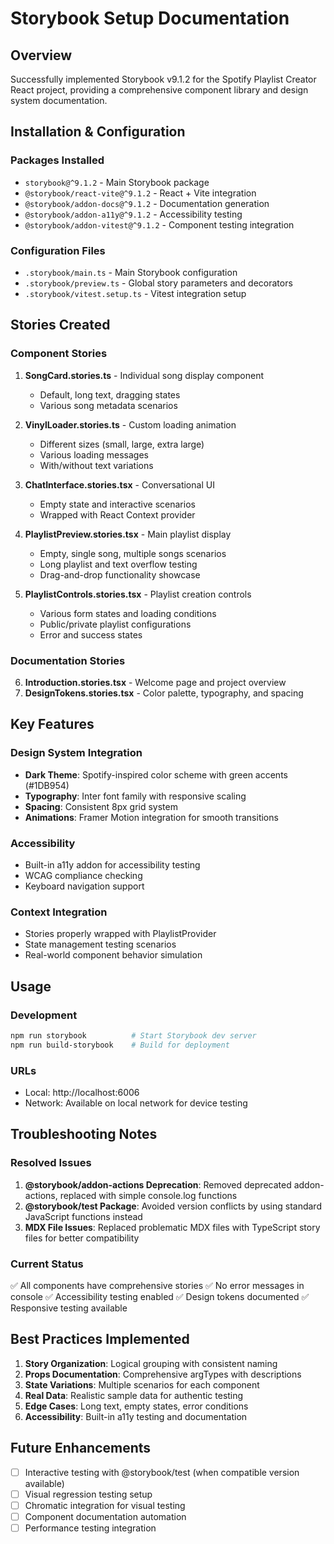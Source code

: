 # Storybook Setup Documentation

## Overview
Successfully implemented Storybook v9.1.2 for the Spotify Playlist Creator React project, providing a comprehensive component library and design system documentation.

## Installation & Configuration

### Packages Installed
- `storybook@^9.1.2` - Main Storybook package
- `@storybook/react-vite@^9.1.2` - React + Vite integration
- `@storybook/addon-docs@^9.1.2` - Documentation generation
- `@storybook/addon-a11y@^9.1.2` - Accessibility testing
- `@storybook/addon-vitest@^9.1.2` - Component testing integration

### Configuration Files
- `.storybook/main.ts` - Main Storybook configuration
- `.storybook/preview.ts` - Global story parameters and decorators
- `.storybook/vitest.setup.ts` - Vitest integration setup

## Stories Created

### Component Stories
1. **SongCard.stories.ts** - Individual song display component
   - Default, long text, dragging states
   - Various song metadata scenarios
   
2. **VinylLoader.stories.ts** - Custom loading animation
   - Different sizes (small, large, extra large)
   - Various loading messages
   - With/without text variations

3. **ChatInterface.stories.tsx** - Conversational UI
   - Empty state and interactive scenarios
   - Wrapped with React Context provider

4. **PlaylistPreview.stories.tsx** - Main playlist display
   - Empty, single song, multiple songs scenarios
   - Long playlist and text overflow testing
   - Drag-and-drop functionality showcase

5. **PlaylistControls.stories.tsx** - Playlist creation controls
   - Various form states and loading conditions
   - Public/private playlist configurations
   - Error and success states

### Documentation Stories
6. **Introduction.stories.tsx** - Welcome page and project overview
7. **DesignTokens.stories.tsx** - Color palette, typography, and spacing

## Key Features

### Design System Integration
- **Dark Theme**: Spotify-inspired color scheme with green accents (#1DB954)
- **Typography**: Inter font family with responsive scaling
- **Spacing**: Consistent 8px grid system
- **Animations**: Framer Motion integration for smooth transitions

### Accessibility
- Built-in a11y addon for accessibility testing
- WCAG compliance checking
- Keyboard navigation support

### Context Integration
- Stories properly wrapped with PlaylistProvider
- State management testing scenarios
- Real-world component behavior simulation

## Usage

### Development
```bash
npm run storybook          # Start Storybook dev server
npm run build-storybook    # Build for deployment
```

### URLs
- Local: http://localhost:6006
- Network: Available on local network for device testing

## Troubleshooting Notes

### Resolved Issues
1. **@storybook/addon-actions Deprecation**: Removed deprecated addon-actions, replaced with simple console.log functions
2. **@storybook/test Package**: Avoided version conflicts by using standard JavaScript functions instead
3. **MDX File Issues**: Replaced problematic MDX files with TypeScript story files for better compatibility

### Current Status
✅ All components have comprehensive stories
✅ No error messages in console
✅ Accessibility testing enabled
✅ Design tokens documented
✅ Responsive testing available

## Best Practices Implemented

1. **Story Organization**: Logical grouping with consistent naming
2. **Props Documentation**: Comprehensive argTypes with descriptions
3. **State Variations**: Multiple scenarios for each component
4. **Real Data**: Realistic sample data for authentic testing
5. **Edge Cases**: Long text, empty states, error conditions
6. **Accessibility**: Built-in a11y testing and documentation

## Future Enhancements

- [ ] Interactive testing with @storybook/test (when compatible version available)
- [ ] Visual regression testing setup
- [ ] Chromatic integration for visual testing
- [ ] Component documentation automation
- [ ] Performance testing integration